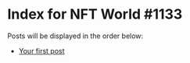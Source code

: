 # Index for NFT World #1133
Posts will be displayed in the order below:

- [Your first post](./001-first.md)

